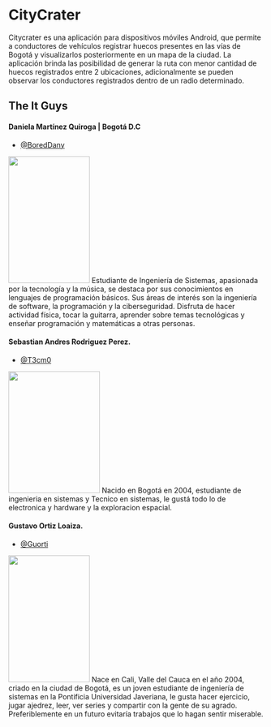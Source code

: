 
# CityCrater

Citycrater es una aplicación para dispositivos móviles Android, que permite a conductores de vehículos registrar huecos presentes en las vías de Bogotá y visualizarlos posteriormente en un mapa de la ciudad. La aplicación brinda las posibilidad de generar la ruta con menor cantidad de huecos registrados entre 2 ubicaciones, adicionalmente se pueden observar los conductores registrados dentro de un radio determinado. 


## The It Guys

#### Daniela Martínez Quiroga | Bogotá D.C
- [@BoredDany](https://github.com/BoredDany)
<img src="https://i.imgur.com/Lu5EFtN.jpg" width="160" height="250">
Estudiante de Ingeniería de Sistemas, apasionada por la tecnología y la música, se destaca por sus conocimientos en lenguajes de programación básicos. Sus áreas de interés son la 
ingeniería de software, la programación y la ciberseguridad. Disfruta de hacer actividad física, tocar la guitarra, aprender sobre temas tecnológicas y enseñar programación y matemáticas a otras personas.

#### Sebastian Andres Rodriguez Perez.
- [@T3cm0](https://github.com/T3cm0)
<img src="https://i.imgur.com/xIrJKNT.jpeg" width="180" height="240">
Nacido en Bogotá en 2004, estudiante de ingenieria en sistemas y Tecnico en sistemas, le gustá todo lo de electronica y hardware y la exploracion espacial.


#### Gustavo Ortiz Loaiza.
- [@Guorti](https://github.com/Guorti)
<img src="https://i.imgur.com/omJGswe.jpg" width="160" height="250">
Nace en Cali, Valle del Cauca en el año 2004, criado en la ciudad de Bogotá, es un joven estudiante de ingeniería de sistemas en la Pontificia Universidad Javeriana, le gusta hacer ejercicio, jugar ajedrez, leer, ver series y compartir con la gente de su agrado. Preferiblemente en un futuro evitaría trabajos que lo hagan sentir miserable.





